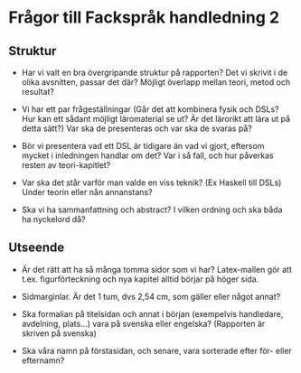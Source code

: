 
# Frågor till Fackspråk handledning 2

## Struktur

- Har vi valt en bra övergripande struktur på rapporten? Det vi skrivit i de olika avsnitten, passar det där? Möjligt överlapp mellan teori, metod och resultat?

- Vi har ett par frågeställningar (Går det att kombinera fysik och DSLs? Hur kan ett sådant möjligt läromaterial se ut? Är det lärorikt att lära ut på detta sätt?) Var ska de presenteras och var ska de svaras på?

- Bör vi presentera vad ett DSL är tidigare än vad vi gjort, eftersom mycket i inledningen handlar om det? Var i så fall, och hur påverkas resten av teori-kapitlet?

- Var ska det står varför man valde en viss teknik? (Ex Haskell till DSLs) Under teorin eller nån annanstans?

- Ska vi ha sammanfattning och abstract? I vilken ordning och ska båda ha nyckelord då?

## Utseende

- Är det rätt att ha så många tomma sidor som vi har? Latex-mallen gör att t.ex. figurförteckning och nya kapitel alltid börjar på höger sida.

- Sidmarginlar. Är det 1 tum, dvs 2,54 cm, som gäller eller något annat?

- Ska formalian på titelsidan och annat i början (exempelvis handledare, avdelning, plats...) vara på svenska eller engelska? (Rapporten är skriven på svenska)

- Ska våra namn på förstasidan, och senare, vara sorterade efter för- eller efternamn?
